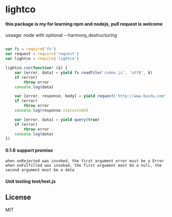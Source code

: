 # lightco


#### this package is my for learning npm and nodejs, pull request is welcome


useage:
node with optional --harmony_destructuring
```js

var fs = require('fs')
var request = require('request')
var lightco = require('lightco')

lightco.run(function* ($) {
    var [error, data] = yield fs.readFile('index.js', 'utf8', $)
    if (error)
        throw error
    console.log(data)

    var [error, response, body] = yield request('http://www.baidu.com', $)
    if (error)
        throw error
    console.log(response.statusCode)

    var [error, data] = yield query(true)
    if (error)
        throw error
    console.log(data)
})
```

#### 0.1.6 support promise
    when onRejected was invoked, the first argument error must be a Error
    when onFulfilled was invoked, the first argument must be a null, the second argument must be a data

#### Unit testing test/test.js

## License

  MIT
